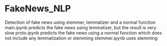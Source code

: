 # FakeNews_NLP
Detection of fake news using stemmer, lemmatizer and a normal function
main.ipynb predicts the fake news using lemmatizer, but the result is very slow
proto.ipynb predicts the fake news using a normal function which does not include any lemmatization or stemming
stemmer.ipynb uses stemming
